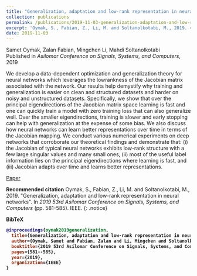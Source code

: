 ```yaml
---
title: "Generalization, adaptation and low-rank representation in neural networks"
collection: publications
permalink: /publications/2019-11-03-generalization-adaptation-and-low-rank-representation
excerpt: 'Oymak, S., Fabian, Z., Li, M. and Soltanolkotabi, M., 2019. <i>Asilomar Conference on Signals, Systems, and Computers</i>'
date: 2019-11-03
---
```

Samet Oymak, Zalan Fabian, Mingchen Li, Mahdi Soltanolkotabi <br>
Published in <i>Asilomar Conference on Signals, Systems, and Computers</i>, 2019

We develop a data-dependent optimization and generalization theory for neural networks which leverages the lowrankness of the Jacobian matrix associated with the network. Our results help demystify why training and generalization is easier on clean and structured datasets and harder on noisy and unstructured datasets. Specifically, we show that over the principal eigendirections of the Jacobian matrix space learning is fast and one can quickly train a model with zero training loss that can also generalize well. Over the smaller eigendirections, training is slower and early stopping can help with generalization at the expense of some bias. We also discuss how neural networks can learn better representations over time in terms of the Jacobian mapping. We conduct various numerical experiments on deep networks that corroborate our theoretical findings and demonstrate that: (i) the Jacobian of typical neural networks exhibits low-rank structure with a few large singular values and many small ones, (ii) most of the useful label information lies on the principal eigendirections where learning is fast, and (iii) Jacobian adapts over time and learns better representations.

<a href="https://ieeexplore.ieee.org/abstract/document/9048845" class="btn btn--info btn--large">Paper</a>

<b>Recommended citation</b>
Oymak, S., Fabian, Z., Li, M. and Soltanolkotabi, M., 2019. &quot;Generalization, adaptation and low-rank representation in neural networks&quot;. In <i>2019 53rd Asilomar Conference on Signals, Systems, and Computers</i> (pp. 581-585). IEEE.
{: .notice}

<b>BibTeX<b>
```bibtex
@inproceedings{oymak2019generalization,
  title={Generalization, adaptation and low-rank representation in neural networks},
  author={Oymak, Samet and Fabian, Zalan and Li, Mingchen and Soltanolkotabi, Mahdi},
  booktitle={2019 53rd Asilomar Conference on Signals, Systems, and Computers},
  pages={581--585},
  year={2019},
  organization={IEEE}
}
```
